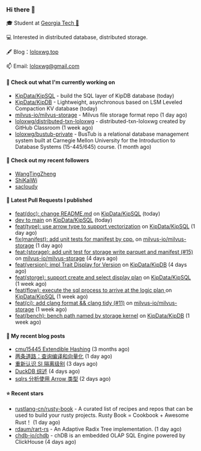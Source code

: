 ### Hi there 👋


 
🎓 Student at [Georgia Tech 🐝](https://www.gatech.edu/)

💻 Interested in distributed database, distributed storage.

🖋 Blog：[loloxwg.top](https://loloxwg.top)



📫 Email: [loloxwg@gmail.com](mailto:loloxwg@gmail.com)



#### 👷 Check out what I'm currently working on

- [KipData/KipSQL](https://github.com/KipData/KipSQL) - build the SQL layer of KipDB database (today)
- [KipData/KipDB](https://github.com/KipData/KipDB) -  Lightweight, asynchronous based on LSM Leveled Compaction KV database (today)
- [milvus-io/milvus-storage](https://github.com/milvus-io/milvus-storage) - Milvus file storage format repo (1 day ago)
- [loloxwg/distributed-txn-loloxwg](https://github.com/loloxwg/distributed-txn-loloxwg) - distributed-txn-loloxwg created by GitHub Classroom (1 week ago)
- [loloxwg/bustub-private](https://github.com/loloxwg/bustub-private) - BusTub is a relational database management system built at Carnegie Mellon University for the Introduction to Database Systems (15-445/645) course. (1 month ago)

#### 👯 Check out my recent followers

- [WangTingZheng](https://github.com/WangTingZheng)
- [ShiKaiWi](https://github.com/ShiKaiWi)
- [sacloudy](https://github.com/sacloudy)

#### 🔨 Latest Pull Requests I published

- [feat(doc): change README.md](https://github.com/KipData/KipSQL/pull/25) on [KipData/KipSQL](https://github.com/KipData/KipSQL) (today)
- [dev to main](https://github.com/KipData/KipSQL/pull/23) on [KipData/KipSQL](https://github.com/KipData/KipSQL) (today)
- [feat(type): use arrow type to support vectorization](https://github.com/KipData/KipSQL/pull/22) on [KipData/KipSQL](https://github.com/KipData/KipSQL) (1 day ago)
- [fix(manifest): add unit tests for manifest by cpp.](https://github.com/milvus-io/milvus-storage/pull/19) on [milvus-io/milvus-storage](https://github.com/milvus-io/milvus-storage) (1 day ago)
- [feat:(storage): add unit test for storage write parquet and manifest (#15)](https://github.com/milvus-io/milvus-storage/pull/17) on [milvus-io/milvus-storage](https://github.com/milvus-io/milvus-storage) (4 days ago)
- [feat(version): impl Trait Display for Version](https://github.com/KipData/KipDB/pull/36) on [KipData/KipDB](https://github.com/KipData/KipDB) (4 days ago)
- [feat(storge): support create and select display plan](https://github.com/KipData/KipSQL/pull/19) on [KipData/KipSQL](https://github.com/KipData/KipSQL) (1 week ago)
- [feat(flow): execute the sql process to arrive at the logic plan ](https://github.com/KipData/KipSQL/pull/17) on [KipData/KipSQL](https://github.com/KipData/KipSQL) (1 week ago)
- [feat(ci): add clang format &amp;&amp; clang tidy (#11)](https://github.com/milvus-io/milvus-storage/pull/14) on [milvus-io/milvus-storage](https://github.com/milvus-io/milvus-storage) (1 week ago)
- [feat(bench): bench path named by storage kernel](https://github.com/KipData/KipDB/pull/34) on [KipData/KipDB](https://github.com/KipData/KipDB) (1 week ago)

#### 📜 My recent blog posts

- [cmu15445 Extendible Hashing](https://nobelium.vercel.app/cmu15445_Extendible_Hashing) (3 months ago)
- [两条道路：查询编译和向量化](https://nobelium.vercel.app/TwoPathsQueryCompilationandVectorization) (1 day ago)
- [重新认识 SI 隔离级别](https://nobelium.vercel.app/Understanding_SI_Isolation_Levels) (3 days ago)
- [DuckDB 综述](https://nobelium.vercel.app/DuckDB_Overview) (4 days ago)
- [sqlrs 分析使用 Arrow 类型](https://nobelium.vercel.app/sqlrs-analysis-using-Arrow-type) (2 days ago)

#### ⭐ Recent stars

- [rustlang-cn/rusty-book](https://github.com/rustlang-cn/rusty-book) - A curated list of recipes and repos that can be used to build your rusty projects. Rusty Book = Cookbook &#43; Awesome Rust！ (1 day ago)
- [rdaum/rart-rs](https://github.com/rdaum/rart-rs) - An Adaptive Radix Tree implementation. (1 day ago)
- [chdb-io/chdb](https://github.com/chdb-io/chdb) - chDB is an embedded OLAP SQL Engine powered by ClickHouse (4 days ago)

